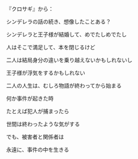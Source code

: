 

『クロサギ』から：
 
シンデレラの話の続き、想像したことある？

シンデレラと王子様が結婚して、めでたしめでたし

人はそこで満足して、本を閉じるけど

二人は結局身分の違いを乗り越えないかもしれないし

王子様が浮気をするかもしれない

二人の人生は、むしろ物語が終わってから始まる

何か事件が起きた時

たとえば犯人が捕まったら

世間は終わったような気がする

でも、被害者と関係者は

永遠に、事件の中を生きる